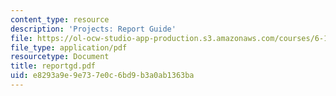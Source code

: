 ```yaml
---
content_type: resource
description: 'Projects: Report Guide'
file: https://ol-ocw-studio-app-production.s3.amazonaws.com/courses/6-111-introductory-digital-systems-laboratory-fall-2002/e8293a9e9e737e0c6bd9b3a0ab1363ba_reportgd.pdf
file_type: application/pdf
resourcetype: Document
title: reportgd.pdf
uid: e8293a9e-9e73-7e0c-6bd9-b3a0ab1363ba
---
```

